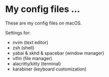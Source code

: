 # My config files ...

These are my config files on macOS.

Settings for:
* nvim (text editor)
* zsh (shell)
* yabai & skhd & spacebar (window manager)
* vifm (file manager)
* alacritty/kitty (terminal)
* karabiner (keyboard customization)
